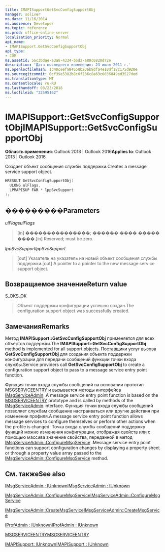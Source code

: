```yaml
---
title: IMAPISupportGetSvcConfigSupportObj
manager: soliver
ms.date: 11/16/2014
ms.audience: Developer
ms.topic: reference
ms.prod: office-online-server
localization_priority: Normal
api_name:
- IMAPISupport.GetSvcConfigSupportObj
api_type:
- COM
ms.assetid: 56c3bdae-a3a8-4334-b6d2-a89c6820d72e
description: 'Дата последнего изменения: 23 июля 2011 г.'
ms.openlocfilehash: 1c48ceefa84658b236b8dfa4e10df18c175d920e
ms.sourcegitcommit: 0cf39e5382b8c6f236c8a63c6036849ed3527ded
ms.translationtype: MT
ms.contentlocale: ru-RU
ms.lasthandoff: 08/23/2018
ms.locfileid: "22595162"
---
```

# <a name="imapisupportgetsvcconfigsupportobj"></a><span data-ttu-id="06ae2-103">IMAPISupport::GetSvcConfigSupportObj</span><span class="sxs-lookup"><span data-stu-id="06ae2-103">IMAPISupport::GetSvcConfigSupportObj</span></span>

  
  
<span data-ttu-id="06ae2-104">**Область применения**: Outlook 2013 | Outlook 2016</span><span class="sxs-lookup"><span data-stu-id="06ae2-104">**Applies to**: Outlook 2013 | Outlook 2016</span></span> 
  
<span data-ttu-id="06ae2-105">Создает объект сообщения службы поддержки.</span><span class="sxs-lookup"><span data-stu-id="06ae2-105">Creates a message service support object.</span></span>
  
```cpp
HRESULT GetSvcConfigSupportObj(
  ULONG ulFlags,
  LPMAPISUP FAR * lppSvcSupport
);
```

## <a name="parameters"></a><span data-ttu-id="06ae2-106">���������</span><span class="sxs-lookup"><span data-stu-id="06ae2-106">Parameters</span></span>

 <span data-ttu-id="06ae2-107">_ulFlags_</span><span class="sxs-lookup"><span data-stu-id="06ae2-107">_ulFlags_</span></span>
  
> <span data-ttu-id="06ae2-108">[in] ���������������; ������ ���� ����� ����.</span><span class="sxs-lookup"><span data-stu-id="06ae2-108">[in] Reserved; must be zero.</span></span>
    
 <span data-ttu-id="06ae2-109">_lppSvcSupport_</span><span class="sxs-lookup"><span data-stu-id="06ae2-109">_lppSvcSupport_</span></span>
  
> <span data-ttu-id="06ae2-110">[out] Указатель на указатель на новый объект сообщения службы поддержки.</span><span class="sxs-lookup"><span data-stu-id="06ae2-110">[out] A pointer to a pointer to the new message service support object.</span></span>
    
## <a name="return-value"></a><span data-ttu-id="06ae2-111">Возвращаемое значение</span><span class="sxs-lookup"><span data-stu-id="06ae2-111">Return value</span></span>

<span data-ttu-id="06ae2-112">S_OK</span><span class="sxs-lookup"><span data-stu-id="06ae2-112">S_OK</span></span> 
  
> <span data-ttu-id="06ae2-113">Объект поддержки конфигурации успешно создан.</span><span class="sxs-lookup"><span data-stu-id="06ae2-113">The configuration support object was successfully created.</span></span>
    
## <a name="remarks"></a><span data-ttu-id="06ae2-114">Замечания</span><span class="sxs-lookup"><span data-stu-id="06ae2-114">Remarks</span></span>

<span data-ttu-id="06ae2-115">Метод **IMAPISupport::GetSvcConfigSupportObj** применяется для всех объектов поддержки.</span><span class="sxs-lookup"><span data-stu-id="06ae2-115">The **IMAPISupport::GetSvcConfigSupportObj** method is implemented for all support objects.</span></span> <span data-ttu-id="06ae2-116">Поставщики услуг вызова **GetSvcConfigSupportObj** для создания объекта поддержки конфигурации для передачи сообщений функции точки входа службы.</span><span class="sxs-lookup"><span data-stu-id="06ae2-116">Service providers call **GetSvcConfigSupportObj** to create a configuration support object to pass to a message service entry point function.</span></span> 
  
<span data-ttu-id="06ae2-117">Функция точки входа службы сообщений на основании прототип [MSGSERVICEENTRY](msgserviceentry.md) и вызывается методы интерфейса [IMsgServiceAdmin](imsgserviceadminiunknown.md) .</span><span class="sxs-lookup"><span data-stu-id="06ae2-117">A message service entry point function is based on the [MSGSERVICEENTRY](msgserviceentry.md) prototype and is called by methods of the [IMsgServiceAdmin](imsgserviceadminiunknown.md) interface.</span></span> <span data-ttu-id="06ae2-118">Функция точки входа службы сообщений позволяет службам сообщение настраиваться или другие действия при изменении профиля.</span><span class="sxs-lookup"><span data-stu-id="06ae2-118">A message service entry point function allows message services to configure themselves or perform other actions when the profile is changed.</span></span> <span data-ttu-id="06ae2-119">Точка входа службы сообщений поддержку функций можно изменения конфигурации, отображая свойств или с помощью массива значение свойства, переданной в метод [IMsgServiceAdmin::ConfigureMsgService](imsgserviceadmin-configuremsgservice.md) .</span><span class="sxs-lookup"><span data-stu-id="06ae2-119">Message service entry point functions can support configuration changes by displaying a property sheet or through a property value array passed to the [IMsgServiceAdmin::ConfigureMsgService](imsgserviceadmin-configuremsgservice.md) method.</span></span> 
  
## <a name="see-also"></a><span data-ttu-id="06ae2-120">См. также</span><span class="sxs-lookup"><span data-stu-id="06ae2-120">See also</span></span>



[<span data-ttu-id="06ae2-121">IMsgServiceAdmin : IUnknown</span><span class="sxs-lookup"><span data-stu-id="06ae2-121">IMsgServiceAdmin : IUnknown</span></span>](imsgserviceadminiunknown.md)
  
[<span data-ttu-id="06ae2-122">IMsgServiceAdmin::ConfigureMsgService</span><span class="sxs-lookup"><span data-stu-id="06ae2-122">IMsgServiceAdmin::ConfigureMsgService</span></span>](imsgserviceadmin-configuremsgservice.md)
  
[<span data-ttu-id="06ae2-123">IMsgServiceAdmin::CreateMsgService</span><span class="sxs-lookup"><span data-stu-id="06ae2-123">IMsgServiceAdmin::CreateMsgService</span></span>](imsgserviceadmin-createmsgservice.md)
  
[<span data-ttu-id="06ae2-124">IProfAdmin : IUnknown</span><span class="sxs-lookup"><span data-stu-id="06ae2-124">IProfAdmin : IUnknown</span></span>](iprofadminiunknown.md)
  
[<span data-ttu-id="06ae2-125">MSGSERVICEENTRY</span><span class="sxs-lookup"><span data-stu-id="06ae2-125">MSGSERVICEENTRY</span></span>](msgserviceentry.md)
  
[<span data-ttu-id="06ae2-126">IMAPISupport: IUnknown</span><span class="sxs-lookup"><span data-stu-id="06ae2-126">IMAPISupport : IUnknown</span></span>](imapisupportiunknown.md)

